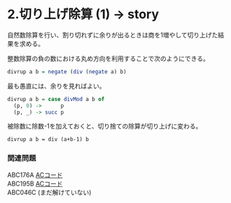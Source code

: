 # 2.切り上げ除算 \(1\) -&gt; story

自然数除算を行い、割り切れずに余りが出るときは商を1増やして切り上げた結果を求める。

整数除算の負の数における丸め方向を利用することで次のようにできる。

```haskell
divrup a b = negate (div (negate a) b)
```

最も愚直には、余りを見ればよい。

```haskell
divrup a b = case divMod a b of
  (p, 0) ->      p
  (p, _) -> succ p
```

被除数に除数-1を加えておくと、切り捨ての除算が切り上げに変わる。

```text
divrup a b = div (a+b-1) b
```

### 関連問題

ABC176A [ACコード](https://atcoder.jp/contests/abc176/submissions/22555330)  
ABC195B [ACコード](https://atcoder.jp/contests/abc195/submissions/22556731)  
ABC046C \(まだ解けていない\)

